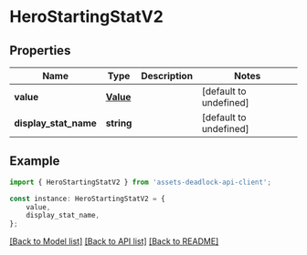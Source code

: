 # HeroStartingStatV2


## Properties

Name | Type | Description | Notes
------------ | ------------- | ------------- | -------------
**value** | [**Value**](Value.md) |  | [default to undefined]
**display_stat_name** | **string** |  | [default to undefined]

## Example

```typescript
import { HeroStartingStatV2 } from 'assets-deadlock-api-client';

const instance: HeroStartingStatV2 = {
    value,
    display_stat_name,
};
```

[[Back to Model list]](../README.md#documentation-for-models) [[Back to API list]](../README.md#documentation-for-api-endpoints) [[Back to README]](../README.md)
